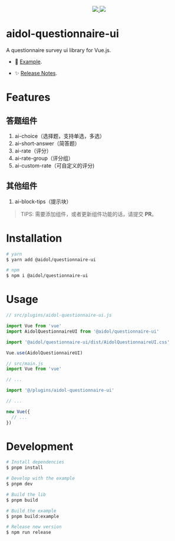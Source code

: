 <p align="center">
  <a href="https://www.npmjs.org/package/@aidol/questionnaire-ui">
    <img src="https://img.shields.io/npm/v/@aidol/questionnaire-ui.svg">
  </a>
  <a href="https://npmcharts.com/compare/@aidol/questionnaire-ui?minimal=true">
    <img src="https://img.shields.io/npm/dm/@aidol/questionnaire-ui.svg">
  </a>
  <br>
</p>

# aidol-questionnaire-ui

A questionnaire survey ui library for Vue.js.

- :book: [Example](https://hongwenqing.com/aidol-questionnaire-ui/).

- ✨ [Release Notes](./CHANGELOG.md).


# Features

## 答题组件

1. ai-choice（选择题，支持单选，多选）
2. ai-short-answer（简答题）
3. ai-rate（评分）
4. ai-rate-group（评分组）
5. ai-custom-rate（可自定义的评分)


## 其他组件

1. ai-block-tips（提示块）

> TIPS: 需要添加组件，或者更新组件功能的话，请提交 **PR**。

# Installation

``` bash
# yarn
$ yarn add @aidol/questionnaire-ui

# npm
$ npm i @aidol/questionnaire-ui
```

# Usage

``` js
// src/plugins/aidol-questionnaire-ui.js

import Vue from 'vue'
import AidolQuestionnaireUI from '@aidol/questionnaire-ui'

import '@aidol/questionnaire-ui/dist/AidolQuestionnaireUI.css'

Vue.use(AidolQuestionnaireUI)
```

``` js
// src/main.js
import Vue from 'vue'

// ...

import '@/plugins/aidol-questionnaire-ui'

// ...

new Vue({
  // ...
})
```

# Development

```bash
# Install dependencies
$ pnpm install

# Develop with the example
$ pnpm dev

# Build the lib
$ pnpm build

# Build the example
$ pnpm build:example

# Release new version
$ npm run release
```